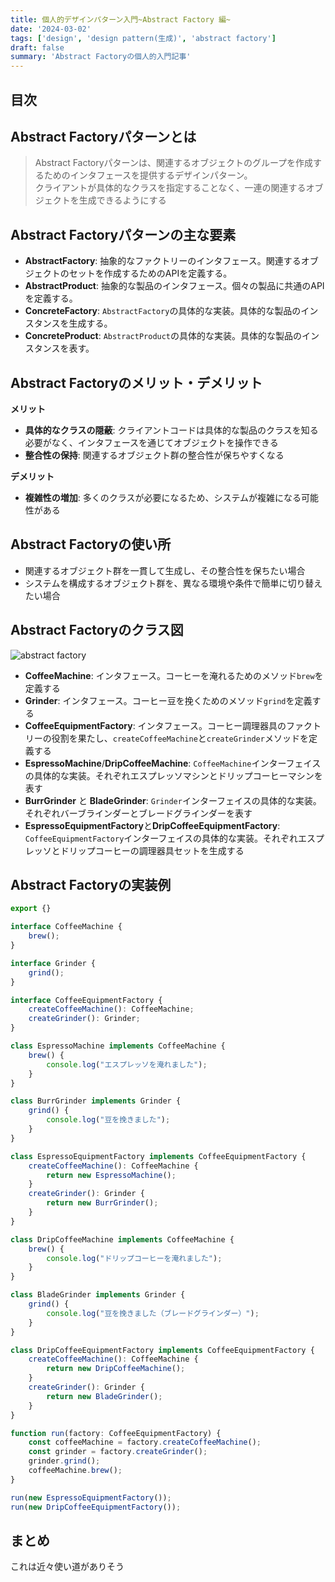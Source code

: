 ```yaml
---
title: 個人的デザインパターン入門~Abstract Factory 編~
date: '2024-03-02'
tags: ['design', 'design pattern(生成)', 'abstract factory']
draft: false
summary: 'Abstract Factoryの個人的入門記事'
---
```


## 目次

<TOCInline toc={props.toc} exclude="目次" toHeading={3} />

## Abstract Factoryパターンとは

> Abstract Factoryパターンは、関連するオブジェクトのグループを作成するためのインタフェースを提供するデザインパターン。  
> クライアントが具体的なクラスを指定することなく、一連の関連するオブジェクトを生成できるようにする

## Abstract Factoryパターンの主な要素

- **AbstractFactory**: 抽象的なファクトリーのインタフェース。関連するオブジェクトのセットを作成するためのAPIを定義する。
- **AbstractProduct**: 抽象的な製品のインタフェース。個々の製品に共通のAPIを定義する。
- **ConcreteFactory**: `AbstractFactory`の具体的な実装。具体的な製品のインスタンスを生成する。
- **ConcreteProduct**: `AbstractProduct`の具体的な実装。具体的な製品のインスタンスを表す。

## Abstract Factoryのメリット・デメリット
**メリット**  
- **具体的なクラスの隠蔽**: クライアントコードは具体的な製品のクラスを知る必要がなく、インタフェースを通じてオブジェクトを操作できる
- **整合性の保持**: 関連するオブジェクト群の整合性が保ちやすくなる

**デメリット**  
- **複雑性の増加**: 多くのクラスが必要になるため、システムが複雑になる可能性がある

## Abstract Factoryの使い所
- 関連するオブジェクト群を一貫して生成し、その整合性を保ちたい場合
- システムを構成するオブジェクト群を、異なる環境や条件で簡単に切り替えたい場合

## Abstract Factoryのクラス図

![abstract factory](/static/images/design/design_pattern/abstract_factory/abstract_factory.png)
- **CoffeeMachine**: インタフェース。コーヒーを淹れるためのメソッド`brew`を定義する
- **Grinder**: インタフェース。コーヒー豆を挽くためのメソッド`grind`を定義する
- **CoffeeEquipmentFactory**: インタフェース。コーヒー調理器具のファクトリーの役割を果たし、`createCoffeeMachine`と`createGrinder`メソッドを定義する
- **EspressoMachine**/**DripCoffeeMachine**: `CoffeeMachine`インターフェイスの具体的な実装。それぞれエスプレッソマシンとドリップコーヒーマシンを表す
- **BurrGrinder** と **BladeGrinder**: `Grinder`インターフェイスの具体的な実装。それぞれバーブラインダーとブレードグラインダーを表す
- **EspressoEquipmentFactory**と**DripCoffeeEquipmentFactory**: `CoffeeEquipmentFactory`インターフェイスの具体的な実装。それぞれエスプレッソとドリップコーヒーの調理器具セットを生成する

## Abstract Factoryの実装例

```typescript
export {}

interface CoffeeMachine {
    brew();
}

interface Grinder {
    grind();
}

interface CoffeeEquipmentFactory {
    createCoffeeMachine(): CoffeeMachine;
    createGrinder(): Grinder;
}

class EspressoMachine implements CoffeeMachine {
    brew() {
        console.log("エスプレッソを淹れました");
    }
}

class BurrGrinder implements Grinder {
    grind() {
        console.log("豆を挽きました");
    }
}

class EspressoEquipmentFactory implements CoffeeEquipmentFactory {
    createCoffeeMachine(): CoffeeMachine {
        return new EspressoMachine();
    }
    createGrinder(): Grinder {
        return new BurrGrinder();
    }
}

class DripCoffeeMachine implements CoffeeMachine {
    brew() {
        console.log("ドリップコーヒーを淹れました");
    }
}

class BladeGrinder implements Grinder {
    grind() {
        console.log("豆を挽きました（ブレードグラインダー）");
    }
}

class DripCoffeeEquipmentFactory implements CoffeeEquipmentFactory {
    createCoffeeMachine(): CoffeeMachine {
        return new DripCoffeeMachine();
    }
    createGrinder(): Grinder {
        return new BladeGrinder();
    }
}

function run(factory: CoffeeEquipmentFactory) {
    const coffeeMachine = factory.createCoffeeMachine();
    const grinder = factory.createGrinder();
    grinder.grind();
    coffeeMachine.brew();
}

run(new EspressoEquipmentFactory());
run(new DripCoffeeEquipmentFactory());
```

## まとめ

これは近々使い道がありそう
